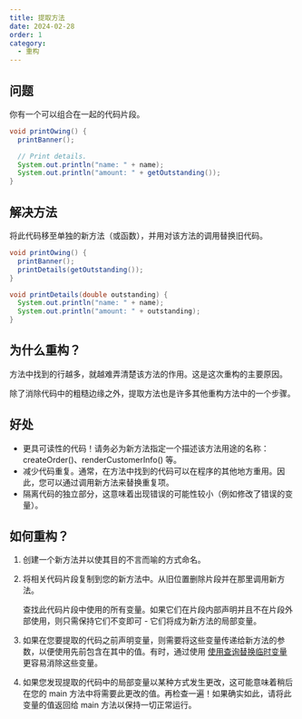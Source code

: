 ```yaml
---
title: 提取方法
date: 2024-02-28
order: 1
category:
  - 重构
---
```


## 问题

你有一个可以组合在一起的代码片段。

```java
void printOwing() {
  printBanner();

  // Print details.
  System.out.println("name: " + name);
  System.out.println("amount: " + getOutstanding());
}
```

## 解决方法

将此代码移至单独的新方法（或函数），并用对该方法的调用替换旧代码。

```java
void printOwing() {
  printBanner();
  printDetails(getOutstanding());
}

void printDetails(double outstanding) {
  System.out.println("name: " + name);
  System.out.println("amount: " + outstanding);
}
```

## 为什么重构？

方法中找到的行越多，就越难弄清楚该方法的作用。这是这次重构的主要原因。

除了消除代码中的粗糙边缘之外，提取方法也是许多其他重构方法中的一个步骤。

## 好处

- 更具可读性的代码！请务必为新方法指定一个描述该方法用途的名称：createOrder()、renderCustomerInfo() 等。
- 减少代码重复。通常，在方法中找到的代码可以在程序的其他地方重用。因此，您可以通过调用新方法来替换重复项。
- 隔离代码的独立部分，这意味着出现错误的可能性较小（例如修改了错误的变量）。

## 如何重构？

1. 创建一个新方法并以使其目的不言而喻的方式命名。
2. 将相关代码片段复制到您的新方法中。从旧位置删除片段并在那里调用新方法。
   
   查找此代码片段中使用的所有变量。如果它们在片段内部声明并且不在片段外部使用，则只需保持它们不变即可 - 它们将成为新方法的局部变量。
3. 如果在您要提取的代码之前声明变量，则需要将这些变量传递给新方法的参数，以便使用先前包含在其中的值。有时，通过使用 [使用查询替换临时变量](./replace-temp-with-query.md) 更容易消除这些变量。
4. 如果您发现提取的代码中的局部变量以某种方式发生更改，这可能意味着稍后在您的 main 方法中将需要此更改的值。再检查一遍！如果确实如此，请将此变量的值返回给 main 方法以保持一切正常运行。
